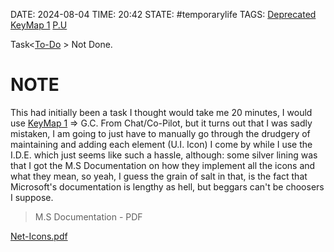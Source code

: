 DATE: 2024-08-04
TIME: 20:42
STATE: #temporarylife 
TAGS: [Deprecated](./Deprecated.md) [KeyMap 1](KeyMap%201.md#^52a285) [P.U](./P.U.md)

Task<[To-Do](To-Do/Work/To-Do.md#^fac043) > Not Done.
# NOTE

This had initially been a task I thought would take me 20 minutes, I would use [KeyMap 1](KeyMap%201.md#^4b27e4) => G.C. From Chat/Co-Pilot, but it turns out that I was sadly mistaken, I am going to just have to manually go through the drudgery of maintaining and adding each element (U.I. Icon) I come by while I use the I.D.E. which just seems like such a hassle, although: some silver lining was that I got the M.S Documentation on how they implement all the icons and what they mean, so yeah, I guess the grain of salt in that, is the fact that Microsoft's documentation is lengthy as hell, but beggars can't be choosers I suppose. 

> M.S Documentation - PDF

[Net-Icons.pdf](Net-Icons.pdf)